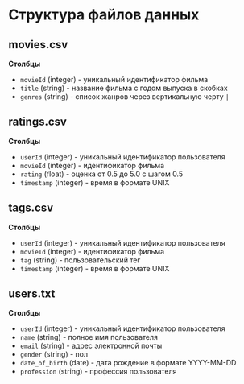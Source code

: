 # Структура файлов данных

## movies.csv

**Столбцы**
- `movieId` (integer) - уникальный идентификатор фильма
- `title` (string) - название фильма с годом выпуска в скобках
- `genres` (string) - список жанров через вертикальную черту `|`

## ratings.csv

**Столбцы**
- `userId` (integer) - уникальный идентификатор пользователя
- `movieId` (integer) - идентификатор фильма
- `rating` (float) - оценка от 0.5 до 5.0 с шагом 0.5
- `timestamp` (integer) - время в формате UNIX

## tags.csv 

**Столбцы**
- `userId` (integer) - уникальный идентификатор пользователя
- `movieId` (integer) - идентификатор фильма
- `tag` (string) - пользовательский тег
- `timestamp` (integer) - время в формате UNIX

## users.txt

**Столбцы**
- `userId` (integer) - уникальный идентификатор пользователя
- `name` (string) - полное имя пользователя
- `email` (string) - адрес электронной почты
- `gender` (string) - пол
- `date_of_birth` (date) - дата рождение в формате YYYY-MM-DD
- `profession` (string) - профессия пользователя